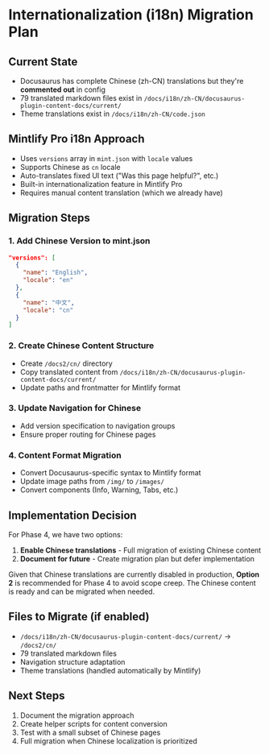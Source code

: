 # Internationalization (i18n) Migration Plan

## Current State
- Docusaurus has complete Chinese (zh-CN) translations but they're **commented out** in config
- 79 translated markdown files exist in `/docs/i18n/zh-CN/docusaurus-plugin-content-docs/current/`
- Theme translations exist in `/docs/i18n/zh-CN/code.json`

## Mintlify Pro i18n Approach
- Uses `versions` array in `mint.json` with `locale` values
- Supports Chinese as `cn` locale
- Auto-translates fixed UI text ("Was this page helpful?", etc.)
- Built-in internationalization feature in Mintlify Pro
- Requires manual content translation (which we already have)

## Migration Steps

### 1. Add Chinese Version to mint.json
```json
"versions": [
  {
    "name": "English",
    "locale": "en"
  },
  {
    "name": "中文",
    "locale": "cn"
  }
]
```

### 2. Create Chinese Content Structure
- Create `/docs2/cn/` directory
- Copy translated content from `/docs/i18n/zh-CN/docusaurus-plugin-content-docs/current/`
- Update paths and frontmatter for Mintlify format

### 3. Update Navigation for Chinese
- Add version specification to navigation groups
- Ensure proper routing for Chinese pages

### 4. Content Format Migration
- Convert Docusaurus-specific syntax to Mintlify format
- Update image paths from `/img/` to `/images/`
- Convert components (Info, Warning, Tabs, etc.)

## Implementation Decision
For Phase 4, we have two options:
1. **Enable Chinese translations** - Full migration of existing Chinese content
2. **Document for future** - Create migration plan but defer implementation

Given that Chinese translations are currently disabled in production, **Option 2** is recommended for Phase 4 to avoid scope creep. The Chinese content is ready and can be migrated when needed.

## Files to Migrate (if enabled)
- `/docs/i18n/zh-CN/docusaurus-plugin-content-docs/current/` → `/docs2/cn/`
- 79 translated markdown files
- Navigation structure adaptation
- Theme translations (handled automatically by Mintlify)

## Next Steps
1. Document the migration approach
2. Create helper scripts for content conversion
3. Test with a small subset of Chinese pages
4. Full migration when Chinese localization is prioritized